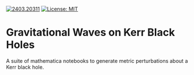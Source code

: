 [![2403.20311](https://img.shields.io/badge/arXiv-2403.20311-b31b1b.svg)](https://arxiv.org/abs/2403.20311) [![License: MIT](https://img.shields.io/badge/License-MIT-yellow.svg)](https://github.com/Metric-Reconstruction/metric-reconstruction/License.txt)
# Gravitational Waves on Kerr Black Holes  

A suite of mathematica notebooks to generate metric perturbations about a Kerr black hole.
